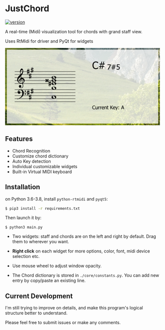# JustChord
[![version](https://img.shields.io/badge/version-1.1.1_dev-green.svg)](https://semver.org)

A real-time (Midi) visualization tool for chords with grand staff view.

Uses RtMidi for driver and PyQt for widgets 

![](./sample.png)
## Features
- Chord Recognition
- Customize chord dictionary
- Auto Key detection
- Individual customizable widgets
- Built-in Virtual MIDI keyboard

## Installation

on Python 3.6-3.8, install `python-rtmidi` and `pyqt5`:

```bash
$ pip3 install -r requirements.txt
```

 Then launch it by:

```
$ python3 main.py
```

- Two widgets: staff and chords are on the left and right by default. Drag them to wherever you want.

- **Right click** on each widget for more options, color, font, midi device selection etc.

- Use mouse wheel to adjust window opacity. 

- The Chord dictionary is stored in `./core/constants.py`. You can add new entry by copy/paste an existing line.

## Current Development

I'm still trying to improve on details, and make this program's logical structure better to understand.

Please feel free to submit issues or make any comments. 

